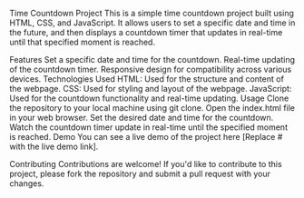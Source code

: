 Time Countdown Project
This is a simple time countdown project built using HTML, CSS, and JavaScript. It allows users to set a specific date and time in the future, and then displays a countdown timer that updates in real-time until that specified moment is reached.

Features
Set a specific date and time for the countdown.
Real-time updating of the countdown timer.
Responsive design for compatibility across various devices.
Technologies Used
HTML: Used for the structure and content of the webpage.
CSS: Used for styling and layout of the webpage.
JavaScript: Used for the countdown functionality and real-time updating.
Usage
Clone the repository to your local machine using git clone.
Open the index.html file in your web browser.
Set the desired date and time for the countdown.
Watch the countdown timer update in real-time until the specified moment is reached.
Demo
You can see a live demo of the project here [Replace # with the live demo link].


Contributing
Contributions are welcome! If you'd like to contribute to this project, please fork the repository and submit a pull request with your changes.
